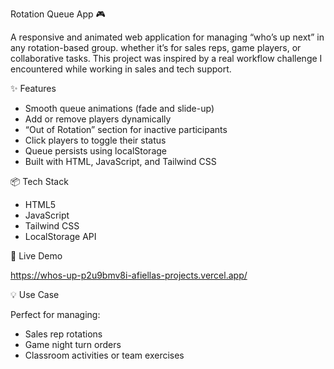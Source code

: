 Rotation Queue App 🎮

A responsive and animated web application for managing “who’s up next” in any rotation-based group. whether it’s for sales reps, game players, or collaborative tasks. This project was inspired by a real workflow challenge I encountered while working in sales and tech support.

 ✨ Features

- Smooth queue animations (fade and slide-up)
- Add or remove players dynamically
- “Out of Rotation” section for inactive participants
- Click players to toggle their status
- Queue persists using localStorage
- Built with HTML, JavaScript, and Tailwind CSS

 📦 Tech Stack

- HTML5
- JavaScript
- Tailwind CSS
- LocalStorage API

 🔗 Live Demo

https://whos-up-p2u9bmv8i-afiellas-projects.vercel.app/

 💡 Use Case

Perfect for managing:
- Sales rep rotations
- Game night turn orders
- Classroom activities or team exercises


